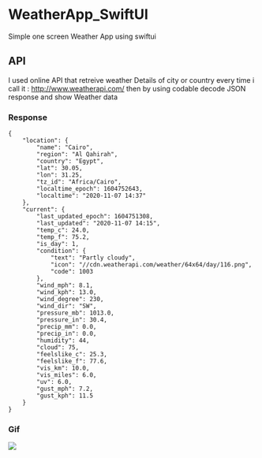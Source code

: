 # WeatherApp_SwiftUI
Simple one screen Weather App using swiftui 
## API
I used online API that retreive weather Details of city or country every time i call it : http://www.weatherapi.com/ then by using codable decode JSON response and show Weather data
 
### Response

```
{
    "location": {
        "name": "Cairo",
        "region": "Al Qahirah",
        "country": "Egypt",
        "lat": 30.05,
        "lon": 31.25,
        "tz_id": "Africa/Cairo",
        "localtime_epoch": 1604752643,
        "localtime": "2020-11-07 14:37"
    },
    "current": {
        "last_updated_epoch": 1604751308,
        "last_updated": "2020-11-07 14:15",
        "temp_c": 24.0,
        "temp_f": 75.2,
        "is_day": 1,
        "condition": {
            "text": "Partly cloudy",
            "icon": "//cdn.weatherapi.com/weather/64x64/day/116.png",
            "code": 1003
        },
        "wind_mph": 8.1,
        "wind_kph": 13.0,
        "wind_degree": 230,
        "wind_dir": "SW",
        "pressure_mb": 1013.0,
        "pressure_in": 30.4,
        "precip_mm": 0.0,
        "precip_in": 0.0,
        "humidity": 44,
        "cloud": 75,
        "feelslike_c": 25.3,
        "feelslike_f": 77.6,
        "vis_km": 10.0,
        "vis_miles": 6.0,
        "uv": 6.0,
        "gust_mph": 7.2,
        "gust_kph": 11.5
    }
}

```

### Gif

![](https://media.giphy.com/media/8Q6gdIk51m2apmWBqB/giphy.gif)
